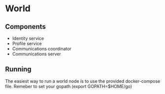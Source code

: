# World

## Components

- Identity service
- Profile service
- Communications coordinator
- Communications server

## Running

The easiest way to run a world node is to use the provided docker-compose file. Remeber to set your gopath (export GOPATH=$HOME/go)
